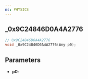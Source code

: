 ```yaml
---
ns: PHYSICS
---
```

## _0x9C24846D0A4A2776

```c
// 0x9C24846D0A4A2776
void _0x9C24846D0A4A2776(Any p0);
```

## Parameters
* **p0**:
